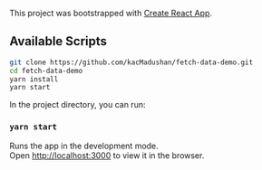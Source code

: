 This project was bootstrapped with [Create React App](https://github.com/facebook/create-react-app).

## Available Scripts

```bash
git clone https://github.com/kacMadushan/fetch-data-demo.git
cd fetch-data-demo
yarn install
yarn start
```

In the project directory, you can run:

### `yarn start`

Runs the app in the development mode.<br />
Open [http://localhost:3000](http://localhost:3000) to view it in the browser.
